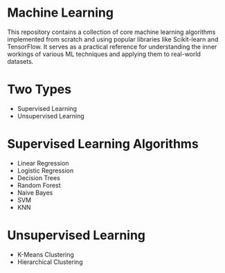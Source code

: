 # Machine Learning

This repository contains a collection of core machine learning algorithms implemented from scratch and using popular libraries like Scikit-learn and TensorFlow. It serves as a practical reference for understanding the inner workings of various ML techniques and applying them to real-world datasets.

# Two Types

 - Supervised Learning
 - Unsupervised Learning

# Supervised Learning Algorithms

 - Linear Regression
 - Logistic Regression
 - Decision Trees
 - Random Forest
 - Naive Bayes
 - SVM
 - KNN

# Unsupervised Learning

 - K-Means Clustering
 - Hierarchical Clustering
   

